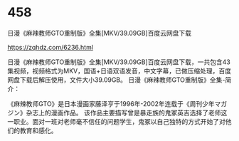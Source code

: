 # 458
日漫《麻辣教师GTO重制版》全集[MKV/39.09GB]百度云网盘下载

https://zqhdz.com/6236.html

日漫《麻辣教师GTO重制版》全集[MKV/39.09GB]百度云网盘下载，一共包含43集视频，视频格式为MKV，国语+日语双语发音，中文字幕，已做压缩处理，百度网盘下载后解压使用，文件大小39.09GB。
日漫《麻辣教师GTO重制版》全集-简介：

《麻辣教师GTO》是日本漫画家藤泽亨于1996年-2002年连载于《周刊少年マガジン》杂志上的漫画作品。
该作品主要描写曾是暴走族的鬼冢英吉选择了老师这一职业。面对一班对老师毫不信任的问题学生，鬼冢以自己独特的方式开始了对他们的教育和感化。

